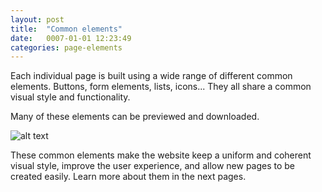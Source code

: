 ```yaml
---
layout: post
title:  "Common elements"
date:   0007-01-01 12:23:49
categories: page-elements
---
```


Each individual page is built using a wide range of different common elements. Buttons,
form elements, lists, icons... They all share a common visual style and functionality.

<div class="advice">
  <p class="advice_content">Many of these elements can be previewed and downloaded.</p>
</div>

![alt text][common-elements]

These common elements make the website keep a uniform and coherent visual style, improve the
user experience, and allow new pages to be created easily. Learn more about them in the next pages.


[common-elements]: /gfw-style-guides/images/posts/common-elements/01-01-common-elements.png "common elements"
